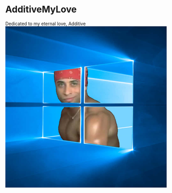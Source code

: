 # AdditiveMyLove
Dedicated to my eternal love, Additive
![image info](bfd901c39c4ba206da67835f4ab48f2f.png)
